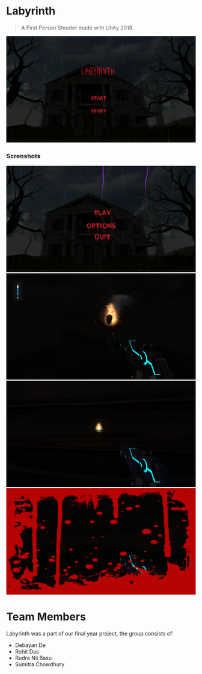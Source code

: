 # Labyrinth

> A First Person Shooter made with Unity 2018.

![img](screenshots/screenshot_1.png)

### Screnshots

![img](screenshots/screenshot_2.png)
![img](screenshots/screenshot_3.png)
![img](screenshots/screenshot_4.png)
![img](screenshots/screenshot_5.png)

# Team Members

Labyrinth was a part of our final year project, the group consists of:
* Debayan De
* Rohit Das
* Rudra Nil Basu
* Sumitra Chowdhury


